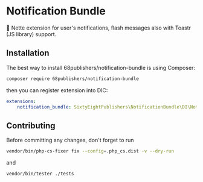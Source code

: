 # Notification Bundle

:bell: Nette extension for user's notifications, flash messages also with Toastr (JS library) support.

## Installation

The best way to install 68publishers/notification-bundle is using Composer:

```bash
composer require 68publishers/notification-bundle
```

then you can register extension into DIC:

```yaml
extensions:
    notification_bundle: SixtyEightPublishers\NotificationBundle\DI\NotificationBundleExtension
```

## Contributing

Before committing any changes, don't forget to run

```bash
vendor/bin/php-cs-fixer fix --config=.php_cs.dist -v --dry-run
```

and

```bash
vendor/bin/tester ./tests
```
